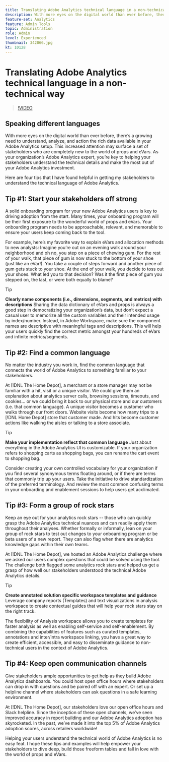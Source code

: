 ```yaml
---
title: Translating Adobe Analytics technical language in a non-technical way
description: With more eyes on the digital world than ever before, there’s a growing need to understand, analyze, and action the rich data available in your Adobe Analytics setup. This increased attention may surface a set of stakeholders who are completely new to the world of props and eVars. As your organization’s Adobe Analytics expert, you’re key to helping your stakeholders understand the technical details and make the most out of your Adobe Analytics investment.
feature-set: Analytics
feature: Admin Tools
topic: Administration
role: Admin
level: Experienced
thumbnail: 342066.jpg
kt: 10128
---
```

# Translating Adobe Analytics technical language in a non-technical way

>[!VIDEO](https://video.tv.adobe.com/v/342066/?quality=12&learn=on)

## Speaking different languages

With more eyes on the digital world than ever before, there’s a growing need to understand, analyze, and action the rich data available in your Adobe Analytics setup. This increased attention may surface a set of stakeholders who are completely new to the world of props and eVars. As your organization’s Adobe Analytics expert, you’re key to helping your stakeholders understand the technical details and make the most out of your Adobe Analytics investment.

Here are four tips that I have found helpful in getting my stakeholders to understand the technical language of Adobe Analytics.

## Tip #1: Start your stakeholders off strong

A solid onboarding program for your new Adobe Analytics users is key to driving adoption from the start. Many times, your onboarding program will be their first exposure to the wonderful world of props and eVars. Your onboarding program needs to be approachable, relevant, and memorable to ensure your users keep coming back to the tool.

For example, here’s my favorite way to explain eVars and allocation methods to new analysts: Imagine you’re out on an evening walk around your neighborhood and oh no, you step on a piece of chewing gum. For the rest of your walk, that piece of gum is now stuck to the bottom of your shoe (just like an eVar!). You take a couple of steps forward and another piece of gum gets stuck to your shoe. At the end of your walk, you decide to toss out your shoes. What led you to that decision? Was it the first piece of gum you stepped on, the last, or were both equally to blame?

>[!TIP]
>
>**Clearly name components (i.e., dimensions, segments, and metrics) with descriptions**
>Sharing the data dictionary of eVars and props is always a good step in democratizing your organization’s data, but don’t expect a casual user to memorize all the custom variables and their intended usage by index/number. Instead, in Adobe Workspace, make sure the component names are descriptive with meaningful tags and descriptions. This will help your users quickly find the correct metric amongst your hundreds of eVars and infinite metrics/segments.

## Tip #2: Find a common language

No matter the industry you work in, find the common language that connects the world of Adobe Analytics to something familiar to your stakeholders.

At [!DNL The Home Depot], a merchant or a store manager may not be familiar with a hit, visit or a unique visitor. We could give them an explanation about analytics server calls, browsing sessions, timeouts, and cookies… or we could bring it back to our physical store and our customers (i.e. that common language). A unique visitor becomes a customer who walks through our front doors. Website visits become how many trips to a [!DNL Home Depot] store that customer made. And hits become customer actions like walking the aisles or talking to a store associate.

>[!TIP]
>
>**Make your implementation reflect that common language**
>Just about everything in the Adobe Analytics UI is customizable. If your organization refers to shopping carts as shopping bags, you can rename the cart event to shopping bag.
>
>Consider creating your own controlled vocabulary for your organization if you find several synonymous terms floating around, or if there are terms that commonly trip up your users. Take the initiative to drive standardization of the preferred terminology. And review the most common confusing terms in your onboarding and enablement sessions to help users get acclimated.
 
## Tip #3: Form a group of rock stars

Keep an eye out for your analytics rock stars -- those who can quickly grasp the Adobe Analytics technical nuances and can readily apply them throughout their analyses. Whether formally or informally, lean on your group of rock stars to test out changes to your onboarding program or be beta users of a new report. They can also flag when there are analytics knowledge gaps within their own teams.

At [!DNL The Home Depot], we hosted an Adobe Analytics challenge where we asked our users complex questions that could be solved using the tool. The challenge both flagged some analytics rock stars and helped us get a grasp of how well our stakeholders understood the technical Adobe Analytics details.

>[!TIP]
>
>**Create annotated solution specific workspace templates and guidance**
>Leverage company reports (Templates) and text visualizations in analysis workspace to create contextual guides that will help your rock stars stay on the right track.
>
>The flexibility of Analysis workspace allows you to create templates for faster analysis as well as enabling self-service and self-enablement. By combining the capabilities of features such as curated templates, annotations and inter/intra workspace linking, you have a great way to create efficient, accessible, and easy to disseminate guidance to non-technical users in the context of Adobe Analytics.

## Tip #4: Keep open communication channels

Give stakeholders ample opportunities to get help as they build Adobe Analytics dashboards. You could host open office hours where stakeholders can drop in with questions and be paired off with an expert. Or set up a helpline channel where stakeholders can ask questions in a safe learning environment.

At [!DNL The Home Depot], our stakeholders love our open office hours and Slack helpline. Since the inception of these open channels, we’ve seen improved accuracy in report building and our Adobe Analytics adoption has skyrocketed. In the past, we’ve made it into the top 5% of Adobe Analytics adoption scores, across retailers worldwide!

Helping your users understand the technical world of Adobe Analytics is no easy feat. I hope these tips and examples will help empower your stakeholders to dive deep, build those freeform tables and fall in love with the world of props and eVars.
